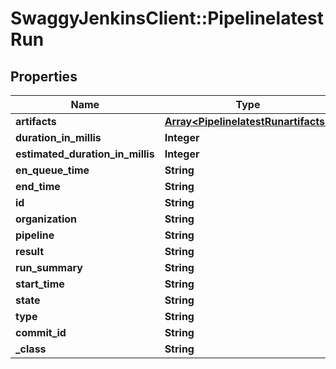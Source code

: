 # SwaggyJenkinsClient::PipelinelatestRun

## Properties
Name | Type | Description | Notes
------------ | ------------- | ------------- | -------------
**artifacts** | [**Array&lt;PipelinelatestRunartifacts&gt;**](PipelinelatestRunartifacts.md) |  | [optional] 
**duration_in_millis** | **Integer** |  | [optional] 
**estimated_duration_in_millis** | **Integer** |  | [optional] 
**en_queue_time** | **String** |  | [optional] 
**end_time** | **String** |  | [optional] 
**id** | **String** |  | [optional] 
**organization** | **String** |  | [optional] 
**pipeline** | **String** |  | [optional] 
**result** | **String** |  | [optional] 
**run_summary** | **String** |  | [optional] 
**start_time** | **String** |  | [optional] 
**state** | **String** |  | [optional] 
**type** | **String** |  | [optional] 
**commit_id** | **String** |  | [optional] 
**_class** | **String** |  | [optional] 


